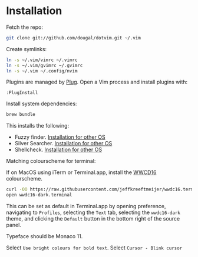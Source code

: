 # Installation

Fetch the repo:

```bash
git clone git://github.com/dougal/dotvim.git ~/.vim
```

Create symlinks:

```bash
ln -s ~/.vim/vimrc ~/.vimrc
ln -s ~/.vim/gvimrc ~/.gvimrc
ln -s ~/.vim ~/.config/nvim
```

Plugins are managed by [Plug](https://github.com/junegunn/vim-plug). Open a Vim
process and install plugins with:

```vimscript
:PlugInstall
```

Install system dependencies:

```bash
brew bundle
```

This installs the following:
  * Fuzzy finder. [Installation for other OS](https://github.com/junegunn/fzf#installation)
  * Silver Searcher. [Installation for other OS](https://github.com/ggreer/the_silver_searcher#installing)
  * Shellcheck. [Installation for other OS](https://github.com/koalaman/shellcheck#installing)

Matching colourscheme for terminal:

If on MacOS using iTerm or Terminal.app, install the
[WWCD16](https://github.com/jeffkreeftmeijer/wwdc16.terminal) colourscheme.

```bash
curl -OO https://raw.githubusercontent.com/jeffkreeftmeijer/wwdc16.terminal/master/wwdc16-dark.terminal
open wwdc16-dark.terminal
```

This can be set as default in Terminal.app by opening preference, navigating to
`Profiles`, selecting the `Text` tab, selecting the `wwdc16-dark` theme, and
clicking the `Default` button in the bottom right of the source panel.

Typeface should be Monaco 11.

Select `Use bright colours for bold text`.
Select `Cursor - Blink cursor`
